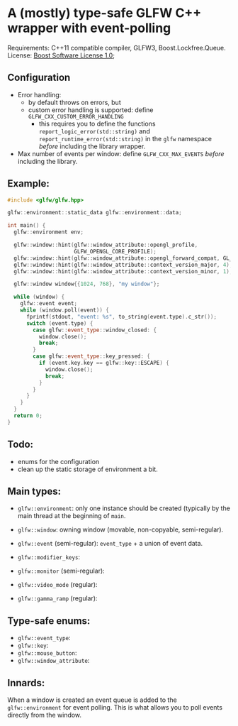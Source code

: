 # A (mostly) type-safe GLFW C++ wrapper with event-polling

Requirements: C++11 compatible compiler, GLFW3, Boost.Lockfree.Queue.
License: [Boost Software License 1.0](http://www.boost.org/users/license.html);

## Configuration

- Error handling:
  - by default throws on errors, but
  - custom error handling is supported: define `GLFW_CXX_CUSTOM_ERROR_HANDLING`
    - this requires you to define the functions
      `report_logic_error(std::string)` and `report_runtime_error(std::string)`
      in the `glfw` namespace _before_ including the library wrapper.
- Max number of events per window: define `GLFW_CXX_MAX_EVENTS` _before_
  including the library.

## Example:

```c++
#include <glfw/glfw.hpp>

glfw::environment::static_data glfw::environment::data;

int main() {
  glfw::environment env;

  glfw::window::hint(glfw::window_attribute::opengl_profile,
                     GLFW_OPENGL_CORE_PROFILE);
  glfw::window::hint(glfw::window_attribute::opengl_forward_compat, GL_TRUE);
  glfw::window::hint(glfw::window_attribute::context_version_major, 4);
  glfw::window::hint(glfw::window_attribute::context_version_minor, 1);

  glfw::window window{{1024, 768}, "my window"};

  while (window) {
    glfw::event event;
    while (window.poll(event)) {
      fprintf(stdout, "event: %s", to_string(event.type).c_str());
      switch (event.type) {
        case glfw::event_type::window_closed: {
          window.close();
          break;
        }
        case glfw::event_type::key_pressed: {
          if (event.key.key == glfw::key::ESCAPE) {
            window.close();
            break;
          }
        }
      }
    }
  }
  return 0;
}
```

## Todo:

- enums for the configuration
- clean up the static storage of environment a bit.

## Main types:

- `glfw::environment`: only one instance should be created (typically by the
  main thread at the beginning of `main`.

- `glfw::window`: owning window (movable, non-copyable, semi-regular).
- `glfw::event` (semi-regular): `event_type` + a union of event data.
- `glfw::modifier_keys`:
- `glfw::monitor` (semi-regular):
- `glfw::video_mode` (regular):
- `glfw::gamma_ramp` (regular):

## Type-safe enums:

- `glfw::event_type`:
- `glfw::key`:
- `glfw::mouse_button`:
- `glfw::window_attribute`:

## Innards:

When a window is created an event queue is added to the `glfw::environment` for
event polling. This is what allows you to poll events directly from the window.
